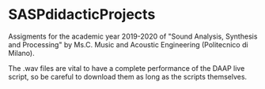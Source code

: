 # SASPdidacticProjects
Assigments for the academic year 2019-2020 of "Sound Analysis, Synthesis and Processing" by Ms.C. Music and Acoustic Engineering (Politecnico di Milano).

The .wav files are vital to have a complete performance of the DAAP live script, so be careful to download them as long as the scripts themselves.

